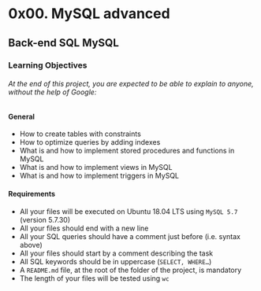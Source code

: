 # 0x00. MySQL advanced
## Back-end SQL MySQL

### Learning Objectives
###### At the end of this project, you are expected to be able to explain to anyone, without the help of Google:

#### General
- How to create tables with constraints
- How to optimize queries by adding indexes
- What is and how to implement stored procedures and functions in MySQL
- What is and how to implement views in MySQL
- What is and how to implement triggers in MySQL

#### Requirements
- All your files will be executed on Ubuntu 18.04 LTS using ```MySQL 5.7``` (version 5.7.30)
- All your files should end with a new line
- All your SQL queries should have a comment just before (i.e. syntax above)
- All your files should start by a comment describing the task
- All SQL keywords should be in uppercase (```SELECT, WHERE…```)
- A ```README.md``` file, at the root of the folder of the project, is mandatory
- The length of your files will be tested using ```wc```